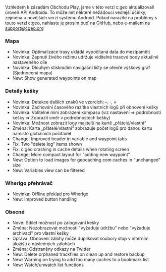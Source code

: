 Vzhledem k zásadám Obchodu Play, jsme v této verzi c:geo aktualizovali úroveň API Androidu. To může mít některé nežádoucí vedlejší účinky, zejména u novějších verzí systému Android. Pokud narazíte na problémy s touto verzí c:geo, nahlaste je prosím buď na [GitHub](https://github.com/cgeo/cgeo), nebo e-mailem na [support@cgeo.org](mailto:support@cgeo.org)

### Mapa
- Novinka: Optimalizace trasy ukládá vypočítaná data do mezipaměti
- Novinka: Zapnutí živého režimu udržuje viditelné trasové body aktuálně nastaveného cíle
- Novinka: Dlouhým stisknutím navigační lišty se otevře výškový graf (Sjednocená mapa)
- New: Show generated waypoints on map

### Detaily kešky
- Novinka: Detekce dalších znaků ve vzorcích: –, ⋅, ×
- Novinka: Zachování časového razítka vlastních logů při obnovení kešky
- Novinka: Volitelné mini zobrazení kompasu (viz nastavení => podrobnosti kešky => Zobrazit směr v podrobnostech kešky)
- Novinka: Možnost zobrazit logy majitelů na kartě „přátelé/vlastní“
- Změna: Karta „přátelé/vlastní“ zobrazuje počet logů pro danou kartu namísto globálních počítadel
- Change: Improved header in variable and waypoint tabs
- Fix: Two "delete log" items shown
- Fix: c:geo crashing in cache details when rotating screen
- Change: More compact layout for "adding new waypoint"
- New: Option to load images for geocaching.com caches in "unchanged" size
- New: Variables view can be filtered

### Wherigo přehrávač
- Novinka: Offline překlad pro Wherigo
- New: Improved button handling

### Obecné
- Nové: Sdílet možnost po zalogování kešky
- Změna: Nezobrazovat možnosti "vyžaduje údržbu" nebo "vyžaduje archivaci" pro vlastní kešky
- Oprava: Obnovení zálohy může duplikovat soubory stop v interním úložišti a následných zálohách
- Změna: Odstraněny odkazy na Twitter
- New: Delete orphaned trackfiles on clean up and restore backup
- New: Warning on trying to add too many caches to a bookmark list
- New: Watch/unwatch list functions

